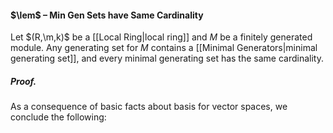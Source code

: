 #### $\lem$ – Min Gen Sets have Same Cardinality
Let $(R,\m,k)$ be a [[Local Ring|local ring]] and $M$ be a finitely generated module. Any generating set for $M$ contains a [[Minimal Generators|minimal generating set]], and every minimal generating set has the same cardinality.

##### *Proof.*
As a consequence of basic facts about basis for vector spaces, we conclude the following: